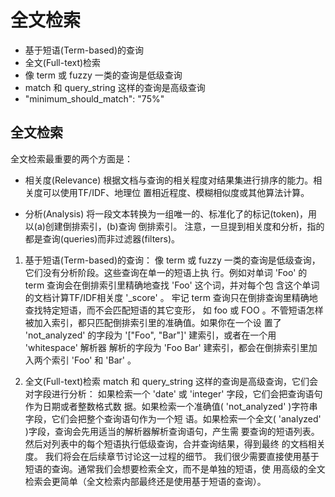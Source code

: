 # 全文检索

- 基于短语(Term-based)的查询
- 全文(Full-text)检索
- 像 term 或 fuzzy 一类的查询是低级查询
- match 和 query_string 这样的查询是高级查询
- "minimum_should_match": "75%"

## 全文检索

全文检索最重要的两个方面是：
- 相关度(Relevance) 根据文档与查询的相关程度对结果集进行排序的能力。相关度可以使用TF/IDF、地理位 置相近程度、模糊相似度或其他算法计算。 
 
- 分析(Analysis) 将一段文本转换为一组唯一的、标准化了的标记(token)，用以(a)创建倒排索引，(b)查询 倒排索引。 注意，一旦提到相关度和分析，指的都是查询(queries)而非过滤器(filters)。


1. 基于短语(Term-based)的查询： 像 term 或 fuzzy 一类的查询是低级查询，它们没有分析阶段。这些查询在单一的短语上执 行。例如对单词 'Foo' 的 term 查询会在倒排索引里精确地查找 'Foo' 这个词，并对每个包 含这个单词的文档计算TF/IDF相关度 '_score' 。 牢记 term 查询只在倒排查询里精确地查找特定短语，而不会匹配短语的其它变形， 如 foo 或 FOO 。不管短语怎样被加入索引，都只匹配倒排索引里的准确值。如果你在一个设 置了 'not_analyzed' 的字段为 '["Foo", "Bar"]' 建索引，或者在一个用 'whitespace' 解析器 解析的字段为 'Foo Bar' 建索引，都会在倒排索引里加入两个索引 'Foo' 和 'Bar' 。

2. 全文(Full-text)检索 match 和 query_string 这样的查询是高级查询，它们会对字段进行分析： 如果检索一个 'date' 或 'integer' 字段，它们会把查询语句作为日期或者整数格式数 据。如果检索一个准确值( 'not_analyzed' )字符串字段，它们会把整个查询语句作为一个短 语。如果检索一个全文( 'analyzed' )字段，查询会先用适当的解析器解析查询语句，产生需 要查询的短语列表。然后对列表中的每个短语执行低级查询，合并查询结果，得到最终 的文档相关度。 我们将会在后续章节讨论这一过程的细节。 我们很少需要直接使用基于短语的查询。通常我们会想要检索全文，而不是单独的短语，使 用高级的全文检索会更简单（全文检索内部最终还是使用基于短语的查询）。

